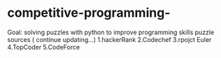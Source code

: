 # competitive-programming-
Goal: solving puzzles with python to improve programming skills 
puzzle sources ( continue updating...) 
1.hackerRank 
2.Codechef
3.rpojct Euler 
4.TopCoder 
5.CodeForce 
